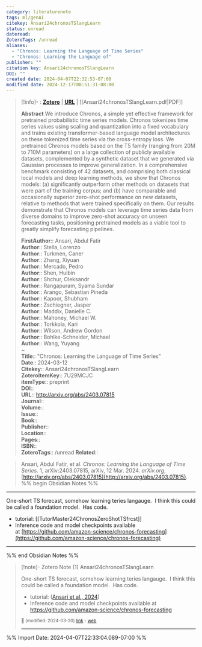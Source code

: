 ```yaml
---
category: literaturenote
tags: ml/genAI
citekey: Ansari24chronosTSlangLearn
status: unread
dateread: 
ZoteroTags: /unread
aliases:
  - "Chronos: Learning the Language of Time Series"
  - "Chronos: Learning the Language of"
publisher: ""
citation key: Ansari24chronosTSlangLearn
DOI: ""
created date: 2024-04-07T22:32:53-07:00
modified date: 2024-12-17T08:51:31-08:00
---
```


> [!info]- : [**Zotero**](zotero://select/library/items/7U29MCJC)   | [**URL**](http://arxiv.org/abs/2403.07815) | [[Ansari24chronosTSlangLearn.pdf|PDF]]
>
> 
> **Abstract**
> We introduce Chronos, a simple yet effective framework for pretrained probabilistic time series models. Chronos tokenizes time series values using scaling and quantization into a fixed vocabulary and trains existing transformer-based language model architectures on these tokenized time series via the cross-entropy loss. We pretrained Chronos models based on the T5 family (ranging from 20M to 710M parameters) on a large collection of publicly available datasets, complemented by a synthetic dataset that we generated via Gaussian processes to improve generalization. In a comprehensive benchmark consisting of 42 datasets, and comprising both classical local models and deep learning methods, we show that Chronos models: (a) significantly outperform other methods on datasets that were part of the training corpus; and (b) have comparable and occasionally superior zero-shot performance on new datasets, relative to methods that were trained specifically on them. Our results demonstrate that Chronos models can leverage time series data from diverse domains to improve zero-shot accuracy on unseen forecasting tasks, positioning pretrained models as a viable tool to greatly simplify forecasting pipelines.
> 
> 
> **FirstAuthor**:: Ansari, Abdul Fatir  
> **Author**:: Stella, Lorenzo  
> **Author**:: Turkmen, Caner  
> **Author**:: Zhang, Xiyuan  
> **Author**:: Mercado, Pedro  
> **Author**:: Shen, Huibin  
> **Author**:: Shchur, Oleksandr  
> **Author**:: Rangapuram, Syama Sundar  
> **Author**:: Arango, Sebastian Pineda  
> **Author**:: Kapoor, Shubham  
> **Author**:: Zschiegner, Jasper  
> **Author**:: Maddix, Danielle C.  
> **Author**:: Mahoney, Michael W.  
> **Author**:: Torkkola, Kari  
> **Author**:: Wilson, Andrew Gordon  
> **Author**:: Bohlke-Schneider, Michael  
> **Author**:: Wang, Yuyang  
~    
> **Title**:: "Chronos: Learning the Language of Time Series"  
> **Date**:: 2024-03-12  
> **Citekey**:: Ansari24chronosTSlangLearn  
> **ZoteroItemKey**:: 7U29MCJC  
> **itemType**:: preprint  
> **DOI**::   
> **URL**:: http://arxiv.org/abs/2403.07815  
> **Journal**::   
> **Volume**::   
> **Issue**::   
> **Book**::   
> **Publisher**::   
> **Location**::    
> **Pages**::   
> **ISBN**::   
> **ZoteroTags**:: /unread
>**Related**:: 

> Ansari, Abdul Fatir, et al. _Chronos: Learning the Language of Time Series_. 1, arXiv:2403.07815, arXiv, 12 Mar. 2024. _arXiv.org_, [http://arxiv.org/abs/2403.07815](http://arxiv.org/abs/2403.07815).
%% begin Obsidian Notes %%
___
One-short TS forecast, somehow learning teries langauge.  I think this could be called a foundation model.  Has code.

- tutorial: [[TutorMaster24ChronosZeroShotTSfrcst]]
- Inference code and model checkpoints available at [https://github.com/amazon-science/chronos-forecasting](https://github.com/amazon-science/chronos-forecasting)
___
%% end Obsidian Notes %%

> [!note]- Zotero Note (1)
> Ansari24chronosTSlangLearn
> 
> One-short TS forecast, somehow learning teries langauge.  I think this could be called a foundation model.  Has code.
> 
> - tutorial: ([Ansari et al., 2024](zotero://select/library/items/7U29MCJC))
> - Inference code and model checkpoints available at https://github.com/amazon-science/chronos-forecasting
> 
> <small>📝️ (modified: 2024-03-20) [link](zotero://select/library/items/I9ULBAAE) - [web](http://zotero.org/users/60638/items/I9ULBAAE)</small>
>  
> ---




%% Import Date: 2024-04-07T22:33:04.089-07:00 %%
